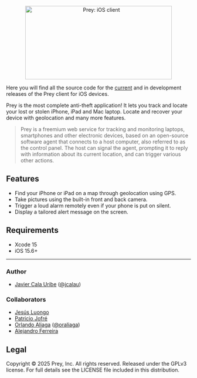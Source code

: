 <p align="center">
  <img src="https://repository-images.githubusercontent.com/1000650/9f546780-e0b6-11ea-9e53-a82f8e775fbb" alt="Prey: iOS client" height="200" width="400"/>
</p>

<!--- [![Build Status](https://travis-ci.org/prey/prey-ios-client.svg?branch=master)](https://travis-ci.org/prey/prey-ios-client) --->

Here you will find all the source code for the [current](https://apps.apple.com/us/app/prey-find-my-phone-security/id456755037) and in development releases of the Prey client for iOS devices.

Prey is the most complete anti-theft application! It lets you track and locate your lost or stolen iPhone, iPad and Mac laptop. Locate and recover your device with geolocation and many more features.

> Prey is a freemium web service for tracking and monitoring laptops, smartphones and other electronic devices, based on an open-source software agent that connects to a host computer, also referred to as the control panel. The host can signal the agent, prompting it to reply with information about its current location, and can trigger various other actions.

## Features

- Find your iPhone or iPad on a map through geolocation using GPS.
- Take pictures using the built-in front and back camera.
- Trigger a loud alarm remotely even if your phone is put on silent.
- Display a tailored alert message on the screen.

## Requirements

- Xcode 15
- iOS 15.6+

---

### Author

- [Javier Cala Uribe](http://github.com/jcalau) ([@jcalau](https://twitter.com/jcalau))


### Collaborators

- [Jesús Luongo](https://github.com/jll90)
- [Patricio Jofré](https://github.com/patriciojofre)
- [Orlando Aliaga](http://github.com/oaliaga) ([@oraliaga](https://twitter.com/oraliaga))
- [Alejandro Ferreira](https://github.com/xhidnoda)

## Legal

Copyright © 2025 Prey, Inc. All rights reserved.
Released under the GPLv3 license.
For full details see the LICENSE file included in this distribution.
